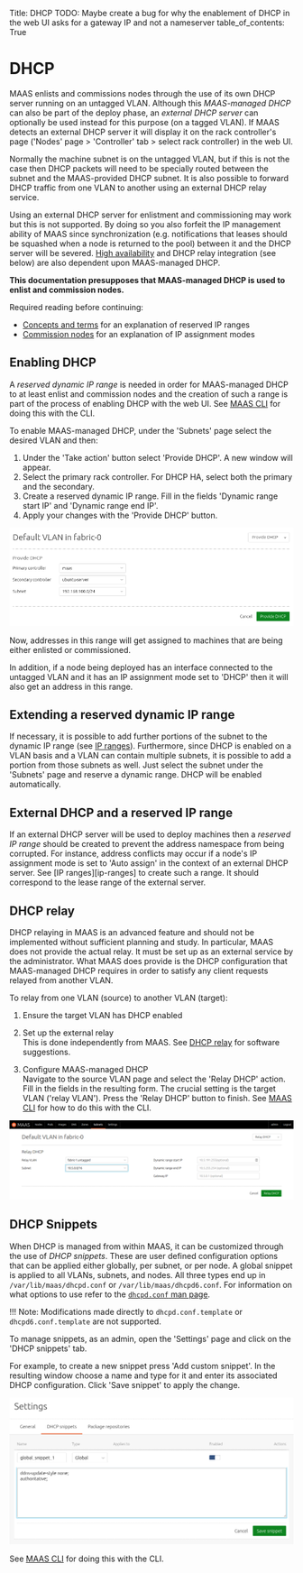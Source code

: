 Title: DHCP
TODO:  Maybe create a bug for why the enablement of DHCP in the web UI asks for a gateway IP and not a nameserver
table_of_contents: True


# DHCP

MAAS enlists and commissions nodes through the use of its own DHCP server
running on an untagged VLAN. Although this *MAAS-managed DHCP* can also be
part of the deploy phase, an *external DHCP server* can optionally be used
instead for this purpose (on a tagged VLAN). If MAAS detects an external DHCP
server it will display it on the rack controller's page ('Nodes' page >
'Controller' tab > select rack controller) in the web UI.

Normally the machine subnet is on the untagged VLAN, but if this is not the case
then DHCP packets will need to be specially routed between the subnet and the
MAAS-provided DHCP subnet. It is also possible to forward DHCP traffic from one
VLAN to another using an external DHCP relay service.

Using an external DHCP server for enlistment and commissioning may work but
this is not supported. By doing so you also forfeit the IP management ability
of MAAS since synchronization (e.g. notifications that leases should be
squashed when a node is returned to the pool) between it and the DHCP server
will be severed. [High availability][manage-ha] and DHCP relay integration (see
below) are also dependent upon MAAS-managed DHCP.

**This documentation presupposes that MAAS-managed DHCP is used to enlist and
commission nodes.**

Required reading before continuing:

- [Concepts and terms][concepts-ipranges] for an explanation of reserved IP
  ranges
- [Commission nodes][post-commission-configuration] for an explanation of IP
  assignment modes


## Enabling DHCP

A *reserved dynamic IP range* is needed in order for MAAS-managed DHCP to at
least enlist and commission nodes and the creation of such a range is part of
the process of enabling DHCP with the web UI. See [MAAS CLI][cli-enable-dhcp]
for doing this with the CLI.

To enable MAAS-managed DHCP, under the 'Subnets' page select the desired VLAN
and then:

1. Under the 'Take action' button select 'Provide DHCP'. A new window will
appear.
1. Select the primary rack controller. For DHCP HA, select both the primary
and the secondary.
1. Create a reserved dynamic IP range. Fill in the fields 'Dynamic range start
IP' and 'Dynamic range end IP'.
1. Apply your changes with the 'Provide DHCP' button.

![Enable DHCP][img__enable-dhcp]

Now, addresses in this range will get assigned to machines that are being
either enlisted or commissioned.

In addition, if a node being deployed has an interface connected to the
untagged VLAN and it has an IP assignment mode set to 'DHCP' then it will also
get an address in this range.


## Extending a reserved dynamic IP range

If necessary, it is possible to add further portions of the subnet to the
dynamic IP range (see [IP ranges][ipranges]). Furthermore, since DHCP is
enabled on a VLAN basis and a VLAN can contain multiple subnets, it is possible
to add a portion from those subnets as well. Just select the subnet under the
'Subnets' page and reserve a dynamic range. DHCP will be enabled automatically.


## External DHCP and a reserved IP range

If an external DHCP server will be used to deploy machines then a *reserved IP
range* should be created to prevent the address namespace from being corrupted.
For instance, address conflicts may occur if a node's IP assignment mode is set
to 'Auto assign' in the context of an external DHCP server. See
[IP ranges][ip-ranges] to create such a range. It should correspond
to the lease range of the external server.


## DHCP relay

DHCP relaying in MAAS is an advanced feature and should not be implemented
without sufficient planning and study. In particular, MAAS does not provide the
actual relay. It must be set up as an external service by the administrator.
What MAAS does provide is the DHCP configuration that MAAS-managed DHCP
requires in order to satisfy any client requests relayed from another VLAN.

To relay from one VLAN (source) to another VLAN (target):

1.  Ensure the target VLAN has DHCP enabled  

1.  Set up the external relay  
    This is done independently from MAAS. See [DHCP relay][concepts-dhcp-relay]
    for software suggestions.

1.  Configure MAAS-managed DHCP  
    Navigate to the source VLAN page and select the 'Relay DHCP' action. Fill in the
    fields in the resulting form. The crucial setting is the target VLAN ('relay
    VLAN'). Press the 'Relay DHCP' button to finish. See
    [MAAS CLI][cli-relay-dhcp] for how to do this with the CLI.

![Relay DHCP][img__relay-dhcp]


## DHCP Snippets

When DHCP is managed from within MAAS, it can be customized through the use of
*DHCP snippets*. These are user defined configuration options that can be
applied either globally, per subnet, or per node. A global snippet is applied
to all VLANs, subnets, and nodes. All three types end up in
`/var/lib/maas/dhcpd.conf` or `/var/lib/maas/dhcpd6.conf`. For information on
what options to use refer to the [`dhcpd.conf` man page][dhcpd.conf-man-page].

!!! Note: 
    Modifications made directly to `dhcpd.conf.template` or
    `dhcpd6.conf.template` are not supported.

To manage snippets, as an admin, open the 'Settings' page and click on the
'DHCP snippets' tab.

For example, to create a new snippet press 'Add custom snippet'. In the
resulting window choose a name and type for it and enter its associated DHCP
configuration. Click 'Save snippet' to apply the change.

![Manage DHCP snippets][img__dhcp-snippets]

See [MAAS CLI][cli-dhcp-snippets] for doing this with the CLI.


<!-- LINKS -->

[manage-ha]: manage-ha.md
[ipranges]: installconfig-network-ipranges.md
[concepts-ipranges]: intro-concepts.md#ip-ranges
[concepts-dhcp-relay]: intro-concepts.md#dhcp-relay
[post-commission-configuration]: nodes-commission.md#post-commission-configuration
[dhcpd.conf-man-page]: http://manpages.ubuntu.com/cgi-bin/search.py?q=dhcpd.conf
[cli-enable-dhcp]: manage-cli-common.md#enable-dhcp
[cli-relay-dhcp]: manage-cli-advanced.md#relay-dhcp
[cli-dhcp-snippets]: manage-cli-dhcp-snippets.md

[img__enable-dhcp]: ../media/installconfig-networking-dhcp__2.3_enable-dhcp.png
[img__relay-dhcp]: ../media/installconfig-networking-dhcp__2.2_relay-dhcp.png
[img__dhcp-snippets]: ../media/installconfig-networking-dhcp__2.3_dhcp-snippets.png
